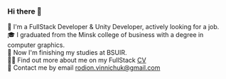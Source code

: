 ### Hi there 👋  


👨‍ I'm a FullStack Developer & Unity Developer, actively looking for a job.   
🎓 I graduated from the Minsk college of business with a degree in computer graphics.  
💪 Now I'm finishing my studies at BSUIR.  
👨‍💻 Find out more about me on my FullStack [CV](https://github.com/RodionWinniePooh/CV/blob/main/CV%20Resume%20FullStack%20Developer%20Vinnichuk%20Rodion.pdf)  
📩 Contact me by email rodion.vinnichuk@gmail.com  

 

